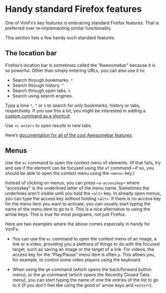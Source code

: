 <!--
This is part of the VimFx documentation.
Copyright Simon Lydell 2015, 2016.
See the file README.md for copying conditions.
-->

# Handy standard Firefox features

One of VimFx’s key features is embracing standard Firefox features. That is
preferred over re-implementing similar functionality.

This section lists a few handy such standard features.


## The location bar

Firefox’s location bar is sometimes called the “Awesomebar” because it is so
powerful. Other than simply entering URLs, you can also use it to:

- Search through bookmarks. `*`
- Search through history. `^`
- Search through open tabs. `%`
- Search using search engines.

Type a lone `*`, `^` or `%` to search for _only_ bookmarks, history or tabs,
respectively. If you use this a lot, you might be interested in adding a [custom
command as a shortcut][location-bar-custom-command].

Use `<c-enter>` to open results in new tabs.

Here’s [documentation for all of the cool Awesomebar features][location-bar].

[location-bar]: http://kb.mozillazine.org/Location_Bar_search
[location-bar-custom-command]: https://github.com/akhodakivskiy/VimFx/wiki/Custom-Commands#search-bookmarks--search-open-tabs


## Menus

Use the `ec` command to open the context menu of elements. (If that fails, try
and see if the element can be focused using the `ef` command—if so, you should
be able to open the context menu using the `<menu>` key.)

Instead of clicking on menus, you can press `<a-accesskey>` where “accesskey” is
the underlined letter of the menu name. Sometimes the underlines aren’t visible
until you hold the `<alt>` key. In already open menus, you can type the access
key _without_ holding `<alt>`. If there is no access key for the menu item you
want to activate, you can usually start typing the name of the menu item to go
to it. This is a nice alternative to using the arrow keys. This is true for most
programs, not just Firefox.

Here are two examples where the above comes especially in handy for VimFx:

- You can use the `ec` command to open the context menu of an image, a link or a
  video, providing you a plethora of things to do with the focused target, such
  as saving an image or the target of a link. For videos, the access key for the
  “Play/Pause” menu item is often `p`. This allows you, for example, to control
  some video players using the keyboard.

- When using the `gH` command (which opens the back/forward button menu), or the
  `gX` command (which opens the Recently Closed Tabs menu), you can start typing
  the name of one the entries of the list to go to it (if you don’t feel like
  using the good ol’ arrow keys and `<enter>`).
